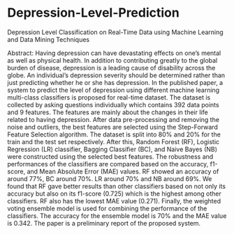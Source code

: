 # Depression-Level-Prediction
Depression Level Classification on Real-Time Data using Machine Learning and Data Mining Techniques

Abstract: Having depression can have devastating effects on one’s mental as well as physical health. In addition to contributing greatly to the global burden of disease, depression is a leading cause of disability across the globe. An individual’s depression severity should be determined rather than just predicting whether he or she has depression. In the published paper, a system to predict the level of depression using different machine learning multi-class classifiers is proposed for real-time dataset. The dataset is collected by asking questions individually which contains 392 data points and 9 features. The features are mainly about the changes in their life related to having depression. After data pre-processing and removing the noise and outliers, the best features are selected using the Step-Forward Feature Selection algorithm. The dataset is split into 80% and 20% for the train and the test set respectively. After this, Random Forest (RF), Logistic Regression (LR) classifier, Bagging Classifier (BC), and Naive Bayes (NB) were constructed using the selected best features. The robustness and performances of the classifiers are compared based on the accuracy, f1-score, and Mean Absolute Error (MAE) values. RF showed an accuracy of around 77%, BC around 70%. LR around 70% and NB around 69%. We found that RF gave better results than other classifiers based on not only its accuracy but also on its f1-score (0.725) which is the highest among other classifiers. RF also has the lowest MAE value (0.271). Finally, the weighted voting ensemble model is used for combining the performance of the classifiers. The accuracy for the ensemble model is 70% and the MAE value is 0.342. The paper is a preliminary report of the proposed system.
